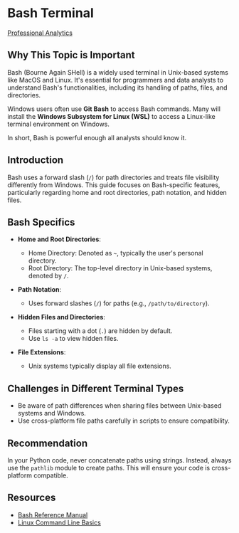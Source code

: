 # Bash Terminal

[Professional Analytics](https://github.com/denisecase/pro-analytics)

## Why This Topic is Important

Bash (Bourne Again SHell) is a widely used terminal in Unix-based systems like MacOS and Linux. It's essential for programmers and data analysts to understand Bash's functionalities, including its handling of paths, files, and directories.

Windows users often use **Git Bash** to access Bash commands. Many will install the **Windows Subsystem for Linux (WSL)** to access a Linux-like terminal environment on Windows.

In short, Bash is powerful enough all analysts should know it.

## Introduction

Bash uses a forward slash (`/`) for path directories and treats file visibility differently from Windows. This guide focuses on Bash-specific features, particularly regarding home and root directories, path notation, and hidden files.

## Bash Specifics

- **Home and Root Directories**:

  - Home Directory: Denoted as `~`, typically the user's personal directory.
  - Root Directory: The top-level directory in Unix-based systems, denoted by `/`.

- **Path Notation**:

  - Uses forward slashes (`/`) for paths (e.g., `/path/to/directory`).

- **Hidden Files and Directories**:

  - Files starting with a dot (`.`) are hidden by default.
  - Use `ls -a` to view hidden files.

- **File Extensions**:
  - Unix systems typically display all file extensions.

## Challenges in Different Terminal Types

- Be aware of path differences when sharing files between Unix-based systems and Windows.
- Use cross-platform file paths carefully in scripts to ensure compatibility.

## Recommendation

In your Python code, never concatenate paths using strings.
Instead, always use the `pathlib` module to create paths. This will ensure your code is cross-platform compatible.

## Resources

- [Bash Reference Manual](https://www.gnu.org/software/bash/manual/bash.html)
- [Linux Command Line Basics](https://www.udacity.com/course/linux-command-line-basics--ud595)
